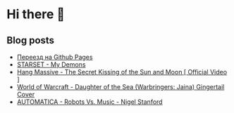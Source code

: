 # Hi there 👋

<!--
**DmitriySafronov/DmitriySafronov** is a ✨ _special_ ✨ repository because its `README.md` (this file) appears on your GitHub profile.

Here are some ideas to get you started:

- 🔭 I’m currently working on ...
- 🌱 I’m currently learning ...
- 👯 I’m looking to collaborate on ...
- 🤔 I’m looking for help with ...
- 💬 Ask me about ...
- 📫 How to reach me: ...
- 😄 Pronouns: ...
- ⚡ Fun fact: ...
-->

## Blog posts
<!-- BLOG-POST-LIST:START -->
- [Переезд на Github Pages](https://cyberbrain.pw/2023/12/09/%D0%BF%D0%B5%D1%80%D0%B5%D0%B5%D0%B7%D0%B4-%D0%BD%D0%B0-github-pages.html)
- [STARSET - My Demons](https://cyberbrain.pw/2018/11/06/starset-my-demons.html)
- [Hang Massive - The Secret Kissing of the Sun and Moon [ Official Video ]](https://cyberbrain.pw/2018/09/26/hang-massive-the-secret-kissing-of-the-sun-and-moon-official-video.html)
- [World of Warcraft - Daughter of the Sea &lpar;Warbringers: Jaina&rpar; Gingertail Cover](https://cyberbrain.pw/2018/09/24/world-of-warcraft-daughter-of-the-sea-warbringers-jaina-gingertail-cover.html)
- [AUTOMATICA - Robots Vs. Music - Nigel Stanford](https://cyberbrain.pw/2018/09/16/automatica-robots-vs-music-nigel-stanford.html)
<!-- BLOG-POST-LIST:END -->
